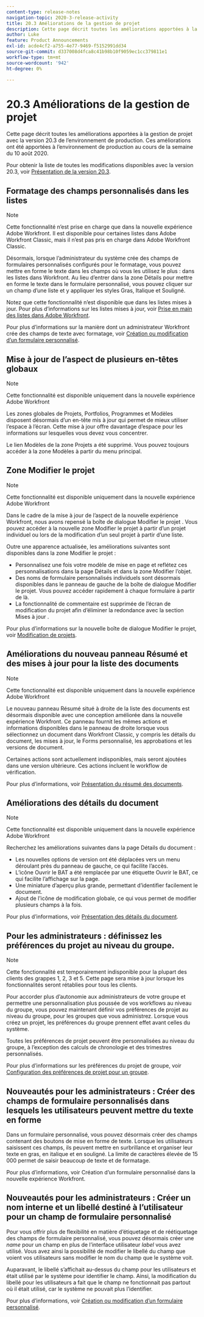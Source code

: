 ```yaml
---
content-type: release-notes
navigation-topic: 2020-3-release-activity
title: 20.3 Améliorations de la gestion de projet
description: Cette page décrit toutes les améliorations apportées à la gestion de projet avec la version 20.3 de l’environnement de production. Ces améliorations ont été apportées à l’environnement de production au cours de la semaine du 10 août 2020.
author: Luke
feature: Product Announcements
exl-id: acde4cf2-a755-4e77-9469-f5152991dd34
source-git-commit: d337008d4fca8c41b98b10f9059ec1cc379811e1
workflow-type: tm+mt
source-wordcount: '942'
ht-degree: 0%

---
```


# 20.3 Améliorations de la gestion de projet

Cette page décrit toutes les améliorations apportées à la gestion de projet avec la version 20.3 de l’environnement de production. Ces améliorations ont été apportées à l’environnement de production au cours de la semaine du 10 août 2020.

Pour obtenir la liste de toutes les modifications disponibles avec la version 20.3, voir [Présentation de la version 20.3](../../../product-announcements/product-releases/20.3-release-activity/20.3-release-overview.md).

## Formatage des champs personnalisés dans les listes

>[!NOTE]
>
>Cette fonctionnalité n’est prise en charge que dans la nouvelle expérience Adobe Workfront. Il est disponible pour certaines listes dans Adobe Workfront Classic, mais il n’est pas pris en charge dans Adobe Workfront Classic.

Désormais, lorsque l’administrateur du système crée des champs de formulaires personnalisés configurés pour le formatage, vous pouvez mettre en forme le texte dans les champs où vous les utilisez le plus : dans les listes dans Workfront. Au lieu d’entrer dans la zone Détails pour mettre en forme le texte dans le formulaire personnalisé, vous pouvez cliquer sur un champ d’une liste et y appliquer les styles Gras, Italique et Souligné.

Notez que cette fonctionnalité n’est disponible que dans les listes mises à jour. Pour plus d’informations sur les listes mises à jour, voir [Prise en main des listes dans Adobe Workfront](../../../workfront-basics/navigate-workfront/use-lists/view-items-in-a-list.md).

Pour plus d’informations sur la manière dont un administrateur Workfront crée des champs de texte avec formatage, voir [Création ou modification d’un formulaire personnalisé](../../../administration-and-setup/customize-workfront/create-manage-custom-forms/create-or-edit-a-custom-form.md).

## Mise à jour de l’aspect de plusieurs en-têtes globaux

>[!NOTE]
>
>Cette fonctionnalité est disponible uniquement dans la nouvelle expérience Adobe Workfront

Les zones globales de Projets, Portfolios, Programmes et Modèles disposent désormais d’un en-tête mis à jour qui permet de mieux utiliser l’espace à l’écran. Cette mise à jour offre davantage d’espace pour les informations sur lesquelles vous devez vous concentrer.

Le lien Modèles de la zone Projets a été supprimé. Vous pouvez toujours accéder à la zone Modèles à partir du menu principal.

## Zone Modifier le projet

>[!NOTE]
>
>Cette fonctionnalité est disponible uniquement dans la nouvelle expérience Adobe Workfront

Dans le cadre de la mise à jour de l’aspect de la nouvelle expérience Workfront, nous avons repensé la boîte de dialogue Modifier le projet . Vous pouvez accéder à la nouvelle zone Modifier le projet à partir d’un projet individuel ou lors de la modification d’un seul projet à partir d’une liste.

Outre une apparence actualisée, les améliorations suivantes sont disponibles dans la zone Modifier le projet :

* Personnalisez une fois votre modèle de mise en page et reflétez ces personnalisations dans la page Détails et dans la zone Modifier l’objet.
* Des noms de formulaire personnalisés individuels sont désormais disponibles dans le panneau de gauche de la boîte de dialogue Modifier le projet. Vous pouvez accéder rapidement à chaque formulaire à partir de là.
* La fonctionnalité de commentaire est supprimée de l’écran de modification du projet afin d’éliminer la redondance avec la section Mises à jour .

<!--
<p data-mc-conditions="QuicksilverOrClassic.Draft mode">For information about the new Edit Box box, see "New Edit Object box" (NEW ARTICLE, LINK LATER!!).</p>
-->

Pour plus d’informations sur la nouvelle boîte de dialogue Modifier le projet, voir [Modification de projets](../../../manage-work/projects/manage-projects/edit-projects.md).

## Améliorations du nouveau panneau Résumé et des mises à jour pour la liste des documents

>[!NOTE]
>
>Cette fonctionnalité est disponible uniquement dans la nouvelle expérience Adobe Workfront

Le nouveau panneau Résumé situé à droite de la liste des documents est désormais disponible avec une conception améliorée dans la nouvelle expérience Workfront. Ce panneau fournit les mêmes actions et informations disponibles dans le panneau de droite lorsque vous sélectionnez un document dans Workfront Classic, y compris les détails du document, les mises à jour, le Forms personnalisé, les approbations et les versions de document.

Certaines actions sont actuellement indisponibles, mais seront ajoutées dans une version ultérieure. Ces actions incluent le workflow de vérification.

Pour plus d’informations, voir [Présentation du résumé des documents](../../../documents/managing-documents/summary-for-documents.md).

## Améliorations des détails du document

>[!NOTE]
>
>Cette fonctionnalité est disponible uniquement dans la nouvelle expérience Adobe Workfront

Recherchez les améliorations suivantes dans la page Détails du document :

* Les nouvelles options de version ont été déplacées vers un menu déroulant près du panneau de gauche, ce qui facilite l’accès.
* L’icône Ouvrir le BAT a été remplacée par une étiquette Ouvrir le BAT, ce qui facilite l’affichage sur la page.
* Une miniature d’aperçu plus grande, permettant d’identifier facilement le document.
* Ajout de l’icône de modification globale, ce qui vous permet de modifier plusieurs champs à la fois.

Pour plus d’informations, voir [Présentation des détails du document](../../../documents/managing-documents/document-details-overview.md).

## Pour les administrateurs : définissez les préférences du projet au niveau du groupe.

>[!NOTE]
>
>Cette fonctionnalité est temporairement indisponible pour la plupart des clients des grappes 1, 2, 3 et 5. Cette page sera mise à jour lorsque les fonctionnalités seront rétablies pour tous les clients.

Pour accorder plus d’autonomie aux administrateurs de votre groupe et permettre une personnalisation plus poussée de vos workflows au niveau du groupe, vous pouvez maintenant définir vos préférences de projet au niveau du groupe, pour les groupes que vous administrez. Lorsque vous créez un projet, les préférences du groupe prennent effet avant celles du système.

Toutes les préférences de projet peuvent être personnalisées au niveau du groupe, à l’exception des calculs de chronologie et des trimestres personnalisés.

Pour plus d’informations sur les préférences du projet de groupe, voir [Configuration des préférences de projet pour un groupe](../../../administration-and-setup/manage-groups/create-and-manage-groups/configure-project-preferences-group.md).

## Nouveautés pour les administrateurs : Créer des champs de formulaire personnalisés dans lesquels les utilisateurs peuvent mettre du texte en forme

Dans un formulaire personnalisé, vous pouvez désormais créer des champs contenant des boutons de mise en forme de texte. Lorsque les utilisateurs saisissent ces champs, ils peuvent mettre en surbrillance et organiser leur texte en gras, en italique et en souligné. La limite de caractères élevée de 15 000 permet de saisir beaucoup de texte et de formatage.

Pour plus d’informations, voir Création d’un formulaire personnalisé dans la nouvelle expérience Workfront.

## Nouveautés pour les administrateurs : Créer un nom interne et un libellé destiné à l’utilisateur pour un champ de formulaire personnalisé

Pour vous offrir plus de flexibilité en matière d’étiquetage et de réétiquetage des champs de formulaire personnalisé, vous pouvez désormais créer une *name* pour un champ en plus de l’interface utilisateur *label* vous avez utilisé. Vous avez ainsi la possibilité de modifier le libellé du champ que voient vos utilisateurs sans modifier le nom du champ que le système voit.

Auparavant, le libellé s’affichait au-dessus du champ pour les utilisateurs et était utilisé par le système pour identifier le champ. Ainsi, la modification du libellé pour les utilisateurs a fait que le champ ne fonctionnait pas partout où il était utilisé, car le système ne pouvait plus l’identifier.

Pour plus d’informations, voir [Création ou modification d’un formulaire personnalisé](../../../administration-and-setup/customize-workfront/create-manage-custom-forms/create-or-edit-a-custom-form.md).

